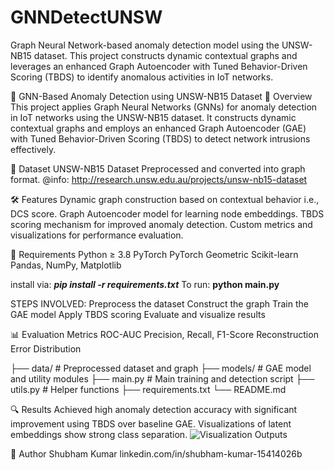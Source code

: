 # GNNDetectUNSW
Graph Neural Network-based anomaly detection model using the UNSW-NB15 dataset. This project constructs dynamic contextual graphs and leverages an enhanced Graph Autoencoder with Tuned Behavior-Driven Scoring (TBDS) to identify anomalous activities in IoT networks.

🧠 GNN-Based Anomaly Detection using UNSW-NB15 Dataset
📌 Overview
This project applies Graph Neural Networks (GNNs) for anomaly detection in IoT networks using the UNSW-NB15 dataset. It constructs dynamic contextual graphs and employs an enhanced Graph Autoencoder (GAE) with Tuned Behavior-Driven Scoring (TBDS) to detect network intrusions effectively.

📁 Dataset
UNSW-NB15 Dataset
Preprocessed and converted into graph format.
@info: http://research.unsw.edu.au/projects/unsw-nb15-dataset

🛠 Features
Dynamic graph construction based on contextual behavior i.e., DCS score.
Graph Autoencoder model for learning node embeddings.
TBDS scoring mechanism for improved anomaly detection.
Custom metrics and visualizations for performance evaluation.

🧪 Requirements
Python ≥ 3.8
PyTorch
PyTorch Geometric
Scikit-learn
Pandas, NumPy, Matplotlib

install via: **_pip install -r requirements.txt_**
To run: **python main.py**

STEPS INVOLVED:
Preprocess the dataset
Construct the graph
Train the GAE model
Apply TBDS scoring
Evaluate and visualize results

📊 Evaluation Metrics
ROC-AUC
Precision, Recall, F1-Score
Reconstruction Error Distribution

├── data/                   # Preprocessed dataset and graph
├── models/                 # GAE model and utility modules
├── main.py                 # Main training and detection script
├── utils.py                # Helper functions
├── requirements.txt
└── README.md

🔍 Results
Achieved high anomaly detection accuracy with significant improvement using TBDS over baseline GAE.
Visualizations of latent embeddings show strong class separation.
![Visualization Outputs](https://github.com/user-attachments/assets/c93b29f6-b2fa-49e6-8590-b827f81a28d7)


👤 Author
Shubham Kumar
linkedin.com/in/shubham-kumar-15414026b
